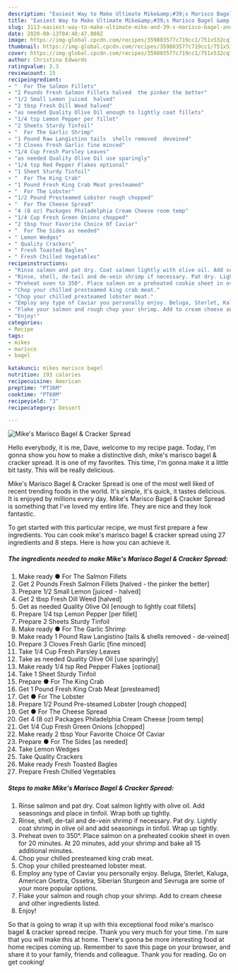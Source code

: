 ```yaml
---
description: "Easiest Way to Make Ultimate Mike&amp;#39;s Marisco Bagel &amp;amp; Cracker Spread"
title: "Easiest Way to Make Ultimate Mike&amp;#39;s Marisco Bagel &amp;amp; Cracker Spread"
slug: 3113-easiest-way-to-make-ultimate-mike-and-39-s-marisco-bagel-and-amp-cracker-spread
date: 2020-08-13T04:48:47.808Z
image: https://img-global.cpcdn.com/recipes/359803577c719cc1/751x532cq70/mikes-marisco-bagel-cracker-spread-recipe-main-photo.jpg
thumbnail: https://img-global.cpcdn.com/recipes/359803577c719cc1/751x532cq70/mikes-marisco-bagel-cracker-spread-recipe-main-photo.jpg
cover: https://img-global.cpcdn.com/recipes/359803577c719cc1/751x532cq70/mikes-marisco-bagel-cracker-spread-recipe-main-photo.jpg
author: Christina Edwards
ratingvalue: 3.3
reviewcount: 15
recipeingredient:
- "  For The Salmon Fillets"
- "2 Pounds Fresh Salmon Fillets halved  the pinker the better"
- "1/2 Small Lemon juiced  halved"
- "2 tbsp Fresh Dill Weed halved"
- "as needed Quality Olive Oil enough to lightly coat fillets"
- "1/4 tsp Lemon Pepper per fillet"
- "2 Sheets Sturdy Tinfoil"
- "  For The Garlic Shrimp"
- "1 Pound Raw Langistino tails  shells removed  deveined"
- "3 Cloves Fresh Garlic fine minced"
- "1/4 Cup Fresh Parsley Leaves"
- "as needed Quality Olive Oil use sparingly"
- "1/4 tsp Red Pepper Flakes optional"
- "1 Sheet Sturdy Tinfoil"
- "  For The King Crab"
- "1 Pound Fresh King Crab Meat presteamed"
- "  For The Lobster"
- "1/2 Pound Presteamed Lobster rough chopped"
- "  For The Cheese Spread"
- "4 (8 oz) Packages Philadelphia Cream Cheese room temp"
- "1/4 Cup Fresh Green Onions chopped"
- "2 tbsp Your Favorite Choice Of Caviar"
- "  For The Sides as needed"
- " Lemon Wedges"
- " Quality Crackers"
- " Fresh Toasted Bagles"
- " Fresh Chilled Vegetables"
recipeinstructions:
- "Rinse salmon and pat dry. Coat salmon lightly with olive oil. Add seasonings and place in tinfoil. Wrap both up tightly."
- "Rinse, shell, de-tail and de-vein shrimp if necessary. Pat dry. Lightly coat shrimp in olive oil and add seasonings in tinfoil. Wrap up tightly."
- "Preheat oven to 350°. Place salmon on a preheated cookie sheet in oven for 20 minutes. At 20 minutes, add your shrimp and bake all 15 additional minutes."
- "Chop your chilled presteamed king crab meat."
- "Chop your chilled presteamed lobster meat."
- "Employ any type of Caviar you personally enjoy. Beluga, Sterlet, Kaluga, American Osetra, Ossetra, Siberian Sturgeon and Sevruga are some of your more popular options."
- "Flake your salmon and rough chop your shrimp. Add to cream cheese and other ingredients listed."
- "Enjoy!"
categories:
- Recipe
tags:
- mikes
- marisco
- bagel

katakunci: mikes marisco bagel 
nutrition: 193 calories
recipecuisine: American
preptime: "PT36M"
cooktime: "PT60M"
recipeyield: "3"
recipecategory: Dessert

---
```



![Mike&#39;s Marisco Bagel &amp; Cracker Spread](https://img-global.cpcdn.com/recipes/359803577c719cc1/751x532cq70/mikes-marisco-bagel-cracker-spread-recipe-main-photo.jpg)

Hello everybody, it is me, Dave, welcome to my recipe page. Today, I'm gonna show you how to make a distinctive dish, mike&#39;s marisco bagel &amp; cracker spread. It is one of my favorites. This time, I'm gonna make it a little bit tasty. This will be really delicious.



Mike&#39;s Marisco Bagel &amp; Cracker Spread is one of the most well liked of recent trending foods in the world. It's simple, it's quick, it tastes delicious. It is enjoyed by millions every day. Mike&#39;s Marisco Bagel &amp; Cracker Spread is something that I've loved my entire life. They are nice and they look fantastic.


To get started with this particular recipe, we must first prepare a few ingredients. You can cook mike&#39;s marisco bagel &amp; cracker spread using 27 ingredients and 8 steps. Here is how you can achieve it.

<!--inarticleads1-->

##### The ingredients needed to make Mike&#39;s Marisco Bagel &amp; Cracker Spread:

1. Make ready  ● For The Salmon Fillets
1. Get 2 Pounds Fresh Salmon Fillets [halved - the pinker the better]
1. Prepare 1/2 Small Lemon [juiced - halved]
1. Get 2 tbsp Fresh Dill Weed [halved]
1. Get as needed Quality Olive Oil [enough to lightly coat fillets]
1. Prepare 1/4 tsp Lemon Pepper [per fillet]
1. Prepare 2 Sheets Sturdy Tinfoil
1. Make ready  ● For The Garlic Shrimp
1. Make ready 1 Pound Raw Langistino [tails &amp; shells removed - de-veined]
1. Prepare 3 Cloves Fresh Garlic [fine minced]
1. Take 1/4 Cup Fresh Parsley Leaves
1. Take as needed Quality Olive Oil [use sparingly]
1. Make ready 1/4 tsp Red Pepper Flakes [optional]
1. Take 1 Sheet Sturdy Tinfoil
1. Prepare  ● For The King Crab
1. Get 1 Pound Fresh King Crab Meat [presteamed]
1. Get  ● For The Lobster
1. Prepare 1/2 Pound Pre-steamed Lobster [rough chopped]
1. Get  ● For The Cheese Spread
1. Get 4 (8 oz) Packages Philadelphia Cream Cheese [room temp]
1. Get 1/4 Cup Fresh Green Onions [chopped]
1. Make ready 2 tbsp Your Favorite Choice Of Caviar
1. Prepare  ● For The Sides [as needed]
1. Take  Lemon Wedges
1. Take  Quality Crackers
1. Make ready  Fresh Toasted Bagles
1. Prepare  Fresh Chilled Vegetables




<!--inarticleads2-->

##### Steps to make Mike&#39;s Marisco Bagel &amp; Cracker Spread:

1. Rinse salmon and pat dry. Coat salmon lightly with olive oil. Add seasonings and place in tinfoil. Wrap both up tightly.
1. Rinse, shell, de-tail and de-vein shrimp if necessary. Pat dry. Lightly coat shrimp in olive oil and add seasonings in tinfoil. Wrap up tightly.
1. Preheat oven to 350°. Place salmon on a preheated cookie sheet in oven for 20 minutes. At 20 minutes, add your shrimp and bake all 15 additional minutes.
1. Chop your chilled presteamed king crab meat.
1. Chop your chilled presteamed lobster meat.
1. Employ any type of Caviar you personally enjoy. Beluga, Sterlet, Kaluga, American Osetra, Ossetra, Siberian Sturgeon and Sevruga are some of your more popular options.
1. Flake your salmon and rough chop your shrimp. Add to cream cheese and other ingredients listed.
1. Enjoy!




So that is going to wrap it up with this exceptional food mike&#39;s marisco bagel &amp; cracker spread recipe. Thank you very much for your time. I'm sure that you will make this at home. There's gonna be more interesting food at home recipes coming up. Remember to save this page on your browser, and share it to your family, friends and colleague. Thank you for reading. Go on get cooking!
